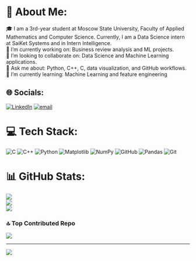 # 💫 About Me:
🎓 I am a 3rd-year student at Moscow State University, Faculty of Applied Mathematics and Computer Science. Currently, I am a Data Science intern at SaiKet Systems and in Intern Intelligence.<br>🎯 I’m currently working on: Business review analysis and ML projects.<br>🤝 I’m looking to collaborate on: Data Science and Machine Learning applications.<br>💬 Ask me about: Python, C++, C, data visualization, and GitHub workflows.<br>🌱 I’m currently learning: Machine Learning and feature engineering


## 🌐 Socials:
[![LinkedIn](https://img.shields.io/badge/LinkedIn-%230077B5.svg?logo=linkedin&logoColor=white)](https://linkedin.com/in/ibragim-abbasov-809819298) [![email](https://img.shields.io/badge/Email-D14836?logo=gmail&logoColor=white)](mailto:ibragimabbasov05@gmail.com) 

# 💻 Tech Stack:
![C](https://img.shields.io/badge/c-%2300599C.svg?style=flat&logo=c&logoColor=white) ![C++](https://img.shields.io/badge/c++-%2300599C.svg?style=flat&logo=c%2B%2B&logoColor=white) ![Python](https://img.shields.io/badge/python-3670A0?style=flat&logo=python&logoColor=ffdd54) ![Matplotlib](https://img.shields.io/badge/Matplotlib-%23ffffff.svg?style=flat&logo=Matplotlib&logoColor=black) ![NumPy](https://img.shields.io/badge/numpy-%23013243.svg?style=flat&logo=numpy&logoColor=white) ![GitHub](https://img.shields.io/badge/github-%23121011.svg?style=flat&logo=github&logoColor=white) ![Pandas](https://img.shields.io/badge/pandas-%23150458.svg?style=flat&logo=pandas&logoColor=white) ![Git](https://img.shields.io/badge/git-%23F05033.svg?style=flat&logo=git&logoColor=white)
# 📊 GitHub Stats:
![](https://github-readme-stats.vercel.app/api?username=IbragimCoder&theme=monokai&hide_border=false&include_all_commits=false&count_private=false)<br/>
![](https://github-readme-streak-stats.herokuapp.com/?user=IbragimCoder&theme=monokai&hide_border=false)<br/>
![](https://github-readme-stats.vercel.app/api/top-langs/?username=IbragimCoder&theme=monokai&hide_border=false&include_all_commits=false&count_private=false&layout=compact)

### 🔝 Top Contributed Repo
![](https://github-contributor-stats.vercel.app/api?username=IbragimCoder&limit=5&theme=cobalt&combine_all_yearly_contributions=true)

---
[![](https://visitcount.itsvg.in/api?id=IbragimCoder&icon=0&color=12)](https://visitcount.itsvg.in)

<!-- Proudly created with GPRM ( https://gprm.itsvg.in ) -->
